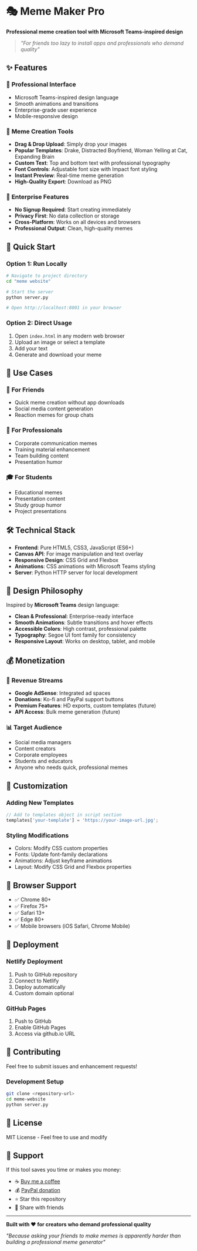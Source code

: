 # 🎭 Meme Maker Pro

**Professional meme creation tool with Microsoft Teams-inspired design**

> *"For friends too lazy to install apps and professionals who demand quality"*

## ✨ Features

### 🚀 **Professional Interface**
- Microsoft Teams-inspired design language
- Smooth animations and transitions
- Enterprise-grade user experience
- Mobile-responsive design

### 🎨 **Meme Creation Tools**
- **Drag & Drop Upload**: Simply drop your images
- **Popular Templates**: Drake, Distracted Boyfriend, Woman Yelling at Cat, Expanding Brain
- **Custom Text**: Top and bottom text with professional typography
- **Font Controls**: Adjustable font size with Impact font styling
- **Instant Preview**: Real-time meme generation
- **High-Quality Export**: Download as PNG

### 💼 **Enterprise Features**
- **No Signup Required**: Start creating immediately
- **Privacy First**: No data collection or storage
- **Cross-Platform**: Works on all devices and browsers
- **Professional Output**: Clean, high-quality memes

## 🚀 Quick Start

### Option 1: Run Locally
```bash
# Navigate to project directory
cd "meme website"

# Start the server
python server.py

# Open http://localhost:8001 in your browser
```

### Option 2: Direct Usage
1. Open `index.html` in any modern web browser
2. Upload an image or select a template
3. Add your text
4. Generate and download your meme

## 🎯 Use Cases

### 👥 **For Friends**
- Quick meme creation without app downloads
- Social media content generation
- Reaction memes for group chats

### 💼 **For Professionals**
- Corporate communication memes
- Training material enhancement
- Team building content
- Presentation humor

### 🎓 **For Students**
- Educational memes
- Presentation content
- Study group humor
- Project presentations

## 🛠️ Technical Stack

- **Frontend**: Pure HTML5, CSS3, JavaScript (ES6+)
- **Canvas API**: For image manipulation and text overlay
- **Responsive Design**: CSS Grid and Flexbox
- **Animations**: CSS animations with Microsoft Teams styling
- **Server**: Python HTTP server for local development

## 🎨 Design Philosophy

Inspired by **Microsoft Teams** design language:
- **Clean & Professional**: Enterprise-ready interface
- **Smooth Animations**: Subtle transitions and hover effects
- **Accessible Colors**: High contrast, professional palette
- **Typography**: Segoe UI font family for consistency
- **Responsive Layout**: Works on desktop, tablet, and mobile

## 💰 Monetization

### 🎯 **Revenue Streams**
- **Google AdSense**: Integrated ad spaces
- **Donations**: Ko-fi and PayPal support buttons
- **Premium Features**: HD exports, custom templates (future)
- **API Access**: Bulk meme generation (future)

### 📊 **Target Audience**
- Social media managers
- Content creators
- Corporate employees
- Students and educators
- Anyone who needs quick, professional memes

## 🔧 Customization

### Adding New Templates
```javascript
// Add to templates object in script section
templates['your-template'] = 'https://your-image-url.jpg';
```

### Styling Modifications
- Colors: Modify CSS custom properties
- Fonts: Update font-family declarations
- Animations: Adjust keyframe animations
- Layout: Modify CSS Grid and Flexbox properties

## 📱 Browser Support

- ✅ Chrome 80+
- ✅ Firefox 75+
- ✅ Safari 13+
- ✅ Edge 80+
- ✅ Mobile browsers (iOS Safari, Chrome Mobile)

## 🚀 Deployment

### Netlify Deployment
1. Push to GitHub repository
2. Connect to Netlify
3. Deploy automatically
4. Custom domain optional

### GitHub Pages
1. Push to GitHub
2. Enable GitHub Pages
3. Access via github.io URL

## 🤝 Contributing

Feel free to submit issues and enhancement requests!

### Development Setup
```bash
git clone <repository-url>
cd meme-website
python server.py
```

## 📄 License

MIT License - Feel free to use and modify

## 🙏 Support

If this tool saves you time or makes you money:

- ☕ [Buy me a coffee](https://ko-fi.com/breakmycode)
- 💰 [PayPal donation](https://paypal.me/YOUR_USERNAME)
- ⭐ Star this repository
- 📢 Share with friends

---

**Built with ❤️ for creators who demand professional quality**

*"Because asking your friends to make memes is apparently harder than building a professional meme generator"*

